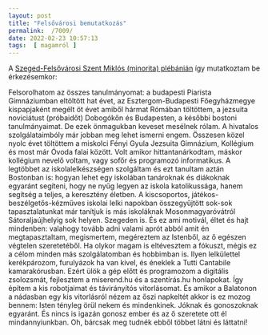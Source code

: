 ```yaml
---
layout: post
title: "Felsővárosi bemutatkozás"
permalink:  /7009/ 
date: 2022-02-23 10:57:13
tags:  [ magamról ] 
---
```

A [Szeged-Felsővárosi Szent Miklós (minorita) plébánián](http://szegedfelsovaros.hu/) így mutatkoztam be érkezésemkor:

Felsorolhatom az összes tanulmányomat: a budapesti Piarista Gimnáziumban eltöltött hat évet, az Esztergom-Budapesti Főegyházmegye kispapjaként megélt öt évet amiből hármat Rómában töltöttem, a jezsuita noviciátust (próbaidőt) Dobogókőn és Budapesten, a későbbi bostoni tanulmányaimat. De ezek önmagukban keveset mesélnek rólam. A hivatalos szolgálataimbóly már jobban meg lehet ismerni engem. Összesen közel nyolc évet töltöttem a miskolci Fényi Gyula Jezsuita Gimnázium, Kollégium és most már Óvoda falai között. Volt amikor hittantanárkodtam, máskor kollégium nevelő voltam, vagy sofőr és programozó informatikus. A legtöbbet az iskolalelkészségen szolgáltam és ezt tanultam aztán Bostonban is: hogyan lehet egy iskolában tanároknak és diákoknak egyaránt segíteni, hogy ne nyűg legyen az iskola katolikussága, hanem segítség a teljes, a keresztény életben. A kiscsoportos, játékos-beszélgetős-kézműves iskolai lelki napokban összegyűjtött sok-sok tapasztalatunkat már tanítjuk is más iskoláknak Mosonmagyaróvátról Sátoraljaújhelyig sok helyen. Szegeden is. És ez ami motivál, éltet és hajt mindenben: valahogy tovább adni valami aprót abból amit én megtapasztaltam, megismertem, megéreztem az Istenből, az ő egészen végtelen szeretetéből. Ha olykor magam is eltévesztem a fókuszt, mégis ez a célom minden más szolgálatomban és hobbimban is. Ilyen lelkülettel kerékpározom, furulyázok ha van kivel, és éneklek a Tutti Cantabile kamarakórusban. Ezért ülök a gép előtt és programozom a digitális zsolozsmát, fejlesztem a miserend.hu és a szentírás.hu honlapokat. Így építem a kis robotjaimat és távirányítós vitorlásomat. És amikor a Balatonon a nádasban egy kis vitorlásról nézem az őszi napkeltét akkor is ez mozog bennem: Isten tényleg örül nekem és mindenkinek. Jóknak és gonoszoknak egyaránt. És nincs is igazán gonosz ember és az ő szeretete ott él mindannyiunkban. Oh, bárcsak meg tudnék ebből többet látni és láttatni!

